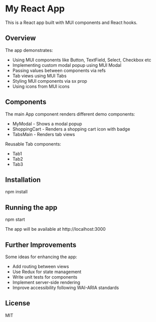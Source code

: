 # My React App

This is a React app built with MUI components and React hooks.

## Overview

The app demonstrates:

- Using MUI components like Button, TextField, Select, Checkbox etc
- Implementing custom modal popup using MUI Modal
- Passing values between components via refs 
- Tab views using MUI Tabs
- Styling MUI components via sx prop
- Using icons from MUI icons

## Components

The main App component renders different demo components:

- MyModal - Shows a modal popup 
- ShoppingCart - Renders a shopping cart icon with badge
- TabsMain - Renders tab views

Reusable Tab components:

- Tab1
- Tab2
- Tab3

## Installation

npm install

## Running the app

npm start

The app will be available at http://localhost:3000

## Further Improvements

Some ideas for enhancing the app:

- Add routing between views 
- Use Redux for state management
- Write unit tests for components
- Implement server-side rendering
- Improve accessibility following WAI-ARIA standards

## License

MIT
